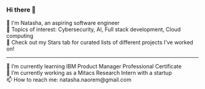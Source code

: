 ### Hi there 👋
🎀 I'm Natasha, an aspiring software engineer <br>
💜 Topics of interest: Cybersecurity, AI, Full stack development, Cloud computing <br>
🌟 Check out my Stars tab for curated lists of different projects I've worked on! <br>
<hr>
🌱 I’m currently learning IBM Product Manager Professional Certificate <br>
🔭 I’m currently working as a Mitacs Research Intern with a startup <br>
📫 How to reach me: natasha.naorem@gmail.com <br>
